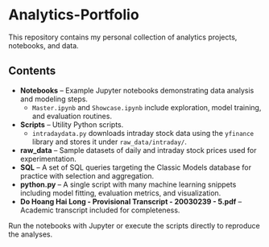 # Analytics-Portfolio

This repository contains my personal collection of analytics projects, notebooks, and data.

## Contents

- **Notebooks** – Example Jupyter notebooks demonstrating data analysis and modeling steps.
  - `Master.ipynb` and `Showcase.ipynb` include exploration, model training, and evaluation routines.
- **Scripts** – Utility Python scripts.
  - `intradaydata.py` downloads intraday stock data using the `yfinance` library and stores it under `raw_data/intraday/`.
- **raw_data** – Sample datasets of daily and intraday stock prices used for experimentation.
- **SQL** – A set of SQL queries targeting the Classic Models database for practice with selection and aggregation.
- **python.py** – A single script with many machine learning snippets including model fitting, evaluation metrics, and visualization.
- **Do Hoang Hai Long - Provisional Transcript - 20030239 - 5.pdf** – Academic transcript included for completeness.

Run the notebooks with Jupyter or execute the scripts directly to reproduce the analyses.
